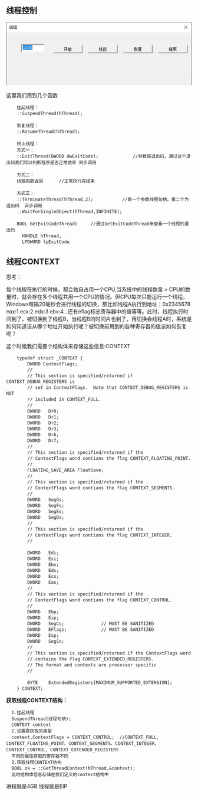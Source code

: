 线程控制
---

![](https://raw.githubusercontent.com/Whitebird0/tuchuang/main/QQ%E6%88%AA%E5%9B%BE20220218160405.png)

这里我们用到几个函数

        挂起线程：				
        ::SuspendThread(hThread);				

        恢复线程：				
        ::ResumeThread(hThread);				

        终止线程：				
        方式一：				
        ::ExitThread(DWORD dwExitCode);				//参数是退出码，通过这个退出码我们可以判断程序是否正常结束 同步调用

        方式二：				
        线程函数返回		//正常执行完结束		

        方式三：				
        ::TerminateThread(hThread,2);			//第一个参数线程句柄，第二个为退出码	 异步调用
        ::WaitForSingleObject(hThread,INFINITE);				
					
        BOOL GetExitCodeThread(		//通过GetExitCodeThread来查看一个线程的退出码
          HANDLE hThread,		
          LPDWORD lpExitCode		

线程CONTEXT
---

思考：

每个线程在执行的时候，都会独自占用一个CPU,当系统中的线程数量 > CPU的数量时，就会存在多个线程共用一个CPU的情况。但CPU每次只能运行一个线程，Windows每隔20毫秒会进行线程的切换，那比如线程A执行到地址：0x2345678		eax:1 ecx:2 edx:3 ebx:4...还有eflag标志寄存器中的值等等。此时，线程执行时间到了，被切换到了线程B，当线程B的时间片也到了，再切换会线程A时，系统是如何知道该从哪个地址开始执行呢？被切换前用到的各种寄存器的值该如何恢复呢？							

这个时候我们需要个结构体来存储这些信息:CONTEXT

        typedef struct _CONTEXT {							
            DWORD ContextFlags;							
            //							
            // This section is specified/returned if CONTEXT_DEBUG_REGISTERS is							
            // set in ContextFlags.  Note that CONTEXT_DEBUG_REGISTERS is NOT							
            // included in CONTEXT_FULL.							
            //							
            DWORD   Dr0;							
            DWORD   Dr1;							
            DWORD   Dr2;							
            DWORD   Dr3;							
            DWORD   Dr6;							
            DWORD   Dr7;							
            //							
            // This section is specified/returned if the							
            // ContextFlags word contians the flag CONTEXT_FLOATING_POINT.							
            //							
            FLOATING_SAVE_AREA FloatSave;							
            //							
            // This section is specified/returned if the							
            // ContextFlags word contians the flag CONTEXT_SEGMENTS.							
            //							
            DWORD   SegGs;							
            DWORD   SegFs;							
            DWORD   SegEs;							
            DWORD   SegDs;							
            //							
            // This section is specified/returned if the							
            // ContextFlags word contians the flag CONTEXT_INTEGER.							
            //							

            DWORD   Edi;							
            DWORD   Esi;							
            DWORD   Ebx;							
            DWORD   Edx;							
            DWORD   Ecx;							
            DWORD   Eax;							
            //							
            // This section is specified/returned if the							
            // ContextFlags word contians the flag CONTEXT_CONTROL.							
            //							
            DWORD   Ebp;							
            DWORD   Eip;							
            DWORD   SegCs;              // MUST BE SANITIZED							
            DWORD   EFlags;             // MUST BE SANITIZED							
            DWORD   Esp;							
            DWORD   SegSs;							
            //							
            // This section is specified/returned if the ContextFlags word							
            // contains the flag CONTEXT_EXTENDED_REGISTERS.							
            // The format and contexts are processor specific							
            //							

            BYTE    ExtendedRegisters[MAXIMUM_SUPPORTED_EXTENSION];							
        } CONTEXT;							

**获取线程CONTEXT结构：**

      1.挂起线程		
      SuspendThread(线程句柄);		
      CONTEXT context
      2.设置要获取的类型
      context.ContextFlags = CONTEXT_CONTROL;  //CONTEXT_FULL、CONTEXT_FLOATING_POINT、CONTEXT_SEGMENTS、CONTEXT_INTEGER、CONTEXT_CONTROL、CONTEXT_EXTENDED_REGISTERS
      不同的属性获取的寄存器不同
      3.获取线程CONTEXT结构
      BOOL ok = ::GetThreadContext(hThread,&context);
      此时结构体信息存储在我们定义的context结构中
      
进程就是4GB   线程就是EIP


